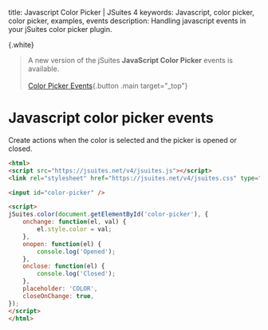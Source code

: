 title: Javascript Color Picker | JSuites 4
keywords: Javascript, color picker, color picker, examples, events
description: Handling javascript events in your jSuites color picker plugin.

{.white}
> A new version of the jSuites **JavaScript Color Picker** events is available.
> <br><br>
> [Color Picker Events](/docs/color-picker/events){.button .main target="_top"}


Javascript color picker events
==============================

Create actions when the color is selected and the picker is opened or closed.

```html
<html>
<script src="https://jsuites.net/v4/jsuites.js"></script>
<link rel="stylesheet" href="https://jsuites.net/v4/jsuites.css" type="text/css" />

<input id="color-picker" />

<script>
jSuites.color(document.getElementById('color-picker'), {
    onchange: function(el, val) {
        el.style.color = val;
    },
    onopen: function(el) {
        console.log('Opened');
    },
    onclose: function(el) {
        console.log('Closed');
    },
    placeholder: 'COLOR',
    closeOnChange: true,
});
</script>
</html>
```

